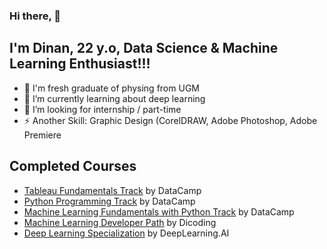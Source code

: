 ### Hi there, 👋

## I'm Dinan, 22 y.o, Data Science & Machine Learning Enthusiast!!!

- 🔭 I'm fresh graduate of physing from UGM
- 🌱 I’m currently learning about deep learning
- 👯 I’m looking for internship / part-time
- ⚡ Another Skill: Graphic Design (CorelDRAW, Adobe Photoshop, Adobe Premiere

## Completed Courses

- [Tableau Fundamentals Track](https://www.datacamp.com/tracks/tableau-fundamentals) by DataCamp
- [Python Programming Track](https://www.datacamp.com/learn/skill-tracks/python-programming) by DataCamp
- [Machine Learning Fundamentals with Python Track](https://www.datacamp.com/learn/skill-tracks/machine-learning-fundamentals-with-python) by DataCamp
- [Machine Learning Developer Path](https://www.dicoding.com/learningpaths/30) by Dicoding
- [Deep Learning Specialization](https://www.deeplearning.ai/program/deep-learning-specialization/) by DeepLearning.AI

<!--
**adinandra12caesar/adinandra12caesar** is a ✨ _special_ ✨ repository because its `README.md` (this file) appears on your GitHub profile.

Here are some ideas to get you started:

- 🔭 I’m currently working on ...
- 🌱 I’m currently learning ...
- 👯 I’m looking to collaborate on ...
- 🤔 I’m looking for help with ...
- 💬 Ask me about ...
- 📫 How to reach me: ...
- 😄 Pronouns: ...
- ⚡ Fun fact: ...
-->
